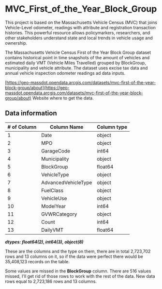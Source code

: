 # MVC_First_of_the_Year_Block_Group

This project is based on the Massachusetts Vehicle Census (MVC) that joins Vehicle-Level odometer, readings  with attribute and registration transaction histories. This powerful resource allows policymarkers, researchers, and other stakeholders understand state and local trends in vehicle usage and ownership.

The Massachusetts Vehicle Census First of the Year Block Group dataset contains historical point in time snapshots of the amount of vehicles and estimated daily VMT (Vehicle Miles Travelled) grouped by BlockGroup, municipality and vehicle attribute. The dataset uses excise tax data and annual vehicle inspection odometer readings ad data inputs. 

[https://geo-massdot.opendata.arcgis.com/datasets/mvc-first-of-the-year-block-group/about](https://geo-massdot.opendata.arcgis.com/datasets/mvc-first-of-the-year-block-group/about) Website where to get the data.

## Data information 

| # of Column | Column Name | Column type |
| ----------- | ----------- | ----------- |
| 1 | Date | object |
| 2 | MPO | object |
| 3 | GarageCode  | int64 |
| 4 | Municipality | object |
| 5 | BlockGroup | float64 |
| 6 | VehicleType | object |
| 7 | AdvancedVehicleType | object |
| 8 | FuelClass | object |
| 9 | VehicleUse | object |
| 10 | ModelYear | int64 |
| 11 | GVWRCategory | object |
| 12 | Count | int64 |
| 13 | DailyVMT | float64 |  

***dtypes: float64(2), int64(3), object(8)***

These are the columns and the type on them, there are in total 2,723,702 rows and 13 columns on it, so if the data were perfect there would be 35,408,123 records on the table.

Some values are missed in the **BlockGroup** column. There are 516 values missed, I'll get rid of those rows to work with the rest of the data.
New data rows equal to 2,723,186 rows and 13 columns.
